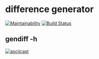 # difference generator
[![Maintainability](https://api.codeclimate.com/v1/badges/1e7d8c75e510637cf344/maintainability)](https://codeclimate.com/github/quasko/project-lvl2-s413/maintainability)
[![Build Status](https://travis-ci.org/quasko/project-lvl2-s413.svg?branch=master)](https://travis-ci.org/quasko/project-lvl2-s413)

## gendiff -h
[![asciicast](https://asciinema.org/a/qEQDHzI334nUPdIsB75XqWcRL.svg)](https://asciinema.org/a/qEQDHzI334nUPdIsB75XqWcRL)
